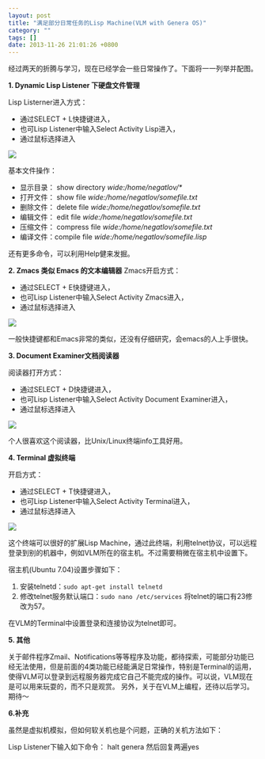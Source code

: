 ```yaml
---
layout: post
title: "满足部分日常任务的Lisp Machine(VLM with Genera OS)"
category: ""
tags: []
date: 2013-11-26 21:01:26 +0800
---
```

经过两天的折腾与学习，现在已经学会一些日常操作了。下面将一一列举并配图。

**1. Dynamic Lisp Listener 下硬盘文件管理**

Lisp Listerner进入方式：

* 通过SELECT + L快捷键进入，
* 也可Lisp Listener中输入Select Activity Lisp进入，
* 通过鼠标选择进入

<img src="{{site.baseurl}}/assets/img/lisp.png" class="img-responsive"/>

基本文件操作：

+ 显示目录： show directory *wide:/home/negatlov/\**
+ 打开文件： show file *wide:/home/negatlov/somefile.txt*
+ 删除文件： delete file *wide:/home/negatlov/somefile.txt*
+ 编辑文件： edit file *wide:/home/negatlov/somefile.txt*
+ 压缩文件： compress file *wide:/home/negatlov/somefile.txt*
+ 编译文件：compile file *wide:/home/negatlov/somefile.lisp*

还有更多命令，可以利用Help健来发掘。


**2. Zmacs 类似 Emacs 的文本编辑器**
Zmacs开启方式：

* 通过SELECT + E快捷键进入，
* 也可Lisp Listener中输入Select Activity Zmacs进入，
* 通过鼠标选择进入

<img src="{{site.baseurl}}/assets/img/zmacs.png" class="img-responsive"/>

一般快捷键都和Emacs非常的类似，还没有仔细研究，会emacs的人上手很快。

**3. Document Examiner文档阅读器**

阅读器打开方式：

* 通过SELECT + D快捷键进入，
* 也可Lisp Listener中输入Select Activity Document Examiner进入，
* 通过鼠标选择进入

<img src="{{site.baseurl}}/assets/img/documntexaminer.png" class="img-responsive"/>

个人很喜欢这个阅读器，比Unix/Linux终端info工具好用。

**4. Terminal 虚拟终端**

开启方式：

* 通过SELECT + T快捷键进入，
* 也可Lisp Listener中输入Select Activity Terminal进入，
* 通过鼠标选择进入

<img src="{{site.baseurl}}/assets/img/terminal.png" class="img-responsive"/>

这个终端可以很好的扩展Lisp Machine，通过此终端，利用telnet协议，可以远程登录到别的机器中，例如VLM所在的宿主机。不过需要稍微在宿主机中设置下。

宿主机(Ubuntu 7.04)设置步骤如下：

1. 安装telnetd：`sudo apt-get install telnetd`
2. 修改telnet服务默认端口：`sudo nano /etc/services` 将telnet的端口有23修改为57。

在VLM的Terminal中设置登录和连接协议为telnet即可。

**5. 其他**

关于邮件程序Zmail、Notifications等等程序及功能，都待探索，可能部分功能已经无法使用，但是前面的4类功能已经能满足日常操作，特别是Terminal的运用，使得VLM可以登录到远程服务器完成它自己不能完成的操作。可以说，VLM现在是可以用来玩耍的，而不只是观赏。
另外，关于在VLM上编程，还待以后学习。期待～

**6.补充**

虽然是虚拟机模拟，但如何软关机也是个问题，正确的关机方法如下：

Lisp Listener下输入如下命令：
halt genera
然后回复两遍yes